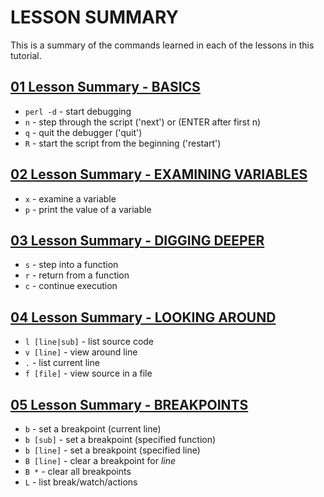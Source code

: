 # LESSON SUMMARY

This is a summary of the commands learned in each of the lessons in this tutorial.

## [01 Lesson Summary - BASICS](https://github.com/NET-A-PORTER/perl-debugger-tutorial/blob/master/01.basics/README.md)

* `perl -d` - start debugging
* `n` - step through the script ('next') or (ENTER after first n)
* `q` - quit the debugger ('quit')
* `R` - start the script from the beginning ('restart')

## [02 Lesson Summary - EXAMINING VARIABLES](https://github.com/NET-A-PORTER/perl-debugger-tutorial/blob/master/02.next_steps/README.md)

* `x` - examine a variable
* `p` - print the value of a variable

## [03 Lesson Summary - DIGGING DEEPER](https://github.com/NET-A-PORTER/perl-debugger-tutorial/blob/master/03.deeper/README.md)

* `s` - step into a function
* `r` - return from a function
* `c` - continue execution

## [04 Lesson Summary - LOOKING AROUND](https://github.com/NET-A-PORTER/perl-debugger-tutorial/blob/master/04.looking_around/README.md)

* `l [line|sub]` - list source code
* `v [line]` - view around line
* `.` - list current line
* `f [file]` - view source in a file

## [05 Lesson Summary - BREAKPOINTS](https://github.com/NET-A-PORTER/perl-debugger-tutorial/blob/master/05.breakpoints/README.md)

* `b` - set a breakpoint (current line)
* `b [sub]` - set a breakpoint (specified function)
* `b [line]` - set a breakpoint (specified line)
* `B [line]` - clear a breakpoint for _line_
* `B *` - clear all breakpoints
* `L` - list break/watch/actions

